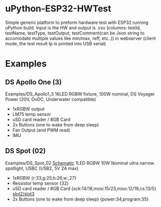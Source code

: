 # uPython-ESP32-HWTest
Simple generic platform to preform hardware test with ESP32 running uPython build. Input is the HW and output is .csv (columns: testId, testName, testType, testOutput, testComment(can be Json string to accomodate multiple values like min/max, reff, etc..)) in webserver (client mode, the test result Ip is printed into USB serial)

# Examples
## DS Apollo One (3)
Examples/DS_Apollo1_3
16LED RGBW fixture, 100W nominal, DS Voyager Power (20V, DoDC, Underwater compatible)
* 1xRGBW output
* LM75 temp sensor
* uSD card reader / 8GB Card
* 2x Buttons (one to wake from deep sleep)
* Fan Output (and PWM read)
* IMU

## DS Spot (02)
Examples/DS_Spot_02
[Schematic](url)
1LED RGBW 10W Nominal ultra narrow spotlight, USBC (USB2, 5V 2A max)
* 1xRGBW {r:33,g:25,b:26,w:,27}
* Ressistor temp sensor {32}
* uSD card reader / 8GB Card {sck:14/18,mosi:15/23,miso:12/19,cs:13/5} [slot2/slot3](https://docs.micropython.org/en/latest/library/machine.SDCard.html)
* 2x Buttons (one to wake from deep sleep) {power:34,program:35}
